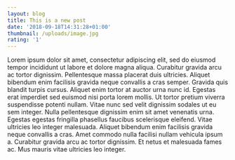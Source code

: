 ```yaml
---
layout: blog
title: This is a new post
date: '2018-09-18T14:31:28+01:00'
thumbnail: /uploads/image.jpg
rating: '1'
---
```

Lorem ipsum dolor sit amet, consectetur adipiscing elit, sed do eiusmod tempor incididunt ut labore et dolore magna aliqua. Curabitur gravida arcu ac tortor dignissim. Pellentesque massa placerat duis ultricies. Aliquet bibendum enim facilisis gravida neque convallis a cras semper. Gravida quis blandit turpis cursus. Aliquet enim tortor at auctor urna nunc id. Egestas erat imperdiet sed euismod nisi porta lorem mollis. Ut tortor pretium viverra suspendisse potenti nullam. Vitae nunc sed velit dignissim sodales ut eu sem integer. Nulla pellentesque dignissim enim sit amet venenatis urna. Egestas egestas fringilla phasellus faucibus scelerisque eleifend. Vitae ultricies leo integer malesuada. Aliquet bibendum enim facilisis gravida neque convallis a cras. Amet commodo nulla facilisi nullam vehicula ipsum a. Curabitur gravida arcu ac tortor dignissim. Et netus et malesuada fames ac. Mus mauris vitae ultricies leo integer.
